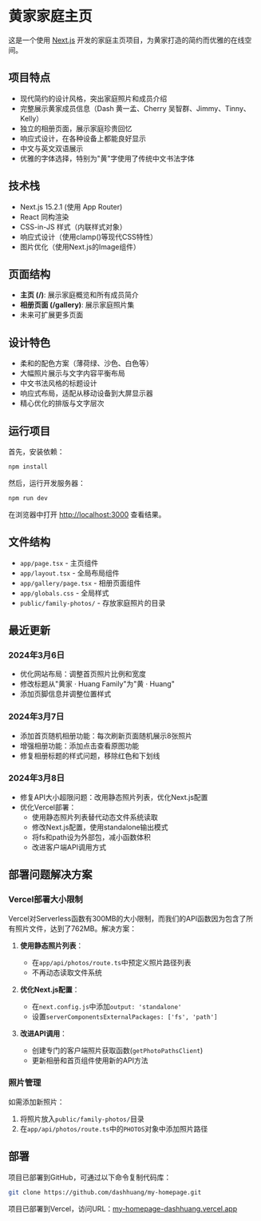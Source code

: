 # 黄家家庭主页

这是一个使用 [Next.js](https://nextjs.org) 开发的家庭主页项目，为黄家打造的简约而优雅的在线空间。

## 项目特点

- 现代简约的设计风格，突出家庭照片和成员介绍
- 完整展示黄家成员信息（Dash 黄一孟、Cherry 吴智群、Jimmy、Tinny、Kelly）
- 独立的相册页面，展示家庭珍贵回忆
- 响应式设计，在各种设备上都能良好显示
- 中文与英文双语展示
- 优雅的字体选择，特别为"黄"字使用了传统中文书法字体

## 技术栈

- Next.js 15.2.1 (使用 App Router)
- React 同构渲染
- CSS-in-JS 样式（内联样式对象）
- 响应式设计（使用clamp()等现代CSS特性）
- 图片优化（使用Next.js的Image组件）

## 页面结构

- **主页 (/)**: 展示家庭概览和所有成员简介
- **相册页面 (/gallery)**: 展示家庭照片集
- 未来可扩展更多页面

## 设计特色

- 柔和的配色方案（薄荷绿、沙色、白色等）
- 大幅照片展示与文字内容平衡布局
- 中文书法风格的标题设计
- 响应式布局，适配从移动设备到大屏显示器
- 精心优化的排版与文字层次

## 运行项目

首先，安装依赖：

```bash
npm install
```

然后，运行开发服务器：

```bash
npm run dev
```

在浏览器中打开 [http://localhost:3000](http://localhost:3000) 查看结果。

## 文件结构

- `app/page.tsx` - 主页组件
- `app/layout.tsx` - 全局布局组件
- `app/gallery/page.tsx` - 相册页面组件
- `app/globals.css` - 全局样式
- `public/family-photos/` - 存放家庭照片的目录

## 最近更新

### 2024年3月6日
- 优化网站布局：调整首页照片比例和宽度
- 修改标题从"黄家 · Huang Family"为"黄 · Huang"
- 添加页脚信息并调整位置样式

### 2024年3月7日
- 添加首页随机相册功能：每次刷新页面随机展示8张照片
- 增强相册功能：添加点击查看原图功能
- 修复相册标题的样式问题，移除红色和下划线

### 2024年3月8日
- 修复API大小超限问题：改用静态照片列表，优化Next.js配置
- 优化Vercel部署：
  - 使用静态照片列表替代动态文件系统读取
  - 修改Next.js配置，使用standalone输出模式
  - 将fs和path设为外部包，减小函数体积
  - 改进客户端API调用方式

## 部署问题解决方案

### Vercel部署大小限制

Vercel对Serverless函数有300MB的大小限制，而我们的API函数因为包含了所有照片文件，达到了762MB。解决方案：

1. **使用静态照片列表**：
   - 在`app/api/photos/route.ts`中预定义照片路径列表
   - 不再动态读取文件系统

2. **优化Next.js配置**：
   - 在`next.config.js`中添加`output: 'standalone'`
   - 设置`serverComponentsExternalPackages: ['fs', 'path']`

3. **改进API调用**：
   - 创建专门的客户端照片获取函数(`getPhotoPathsClient`)
   - 更新相册和首页组件使用新的API方法

### 照片管理

如需添加新照片：
1. 将照片放入`public/family-photos/`目录
2. 在`app/api/photos/route.ts`中的`PHOTOS`对象中添加照片路径

## 部署

项目已部署到GitHub，可通过以下命令复制代码库：

```bash
git clone https://github.com/dashhuang/my-homepage.git
```

项目已部署到Vercel，访问URL：[my-homepage-dashhuang.vercel.app](https://my-homepage-dashhuang.vercel.app)
